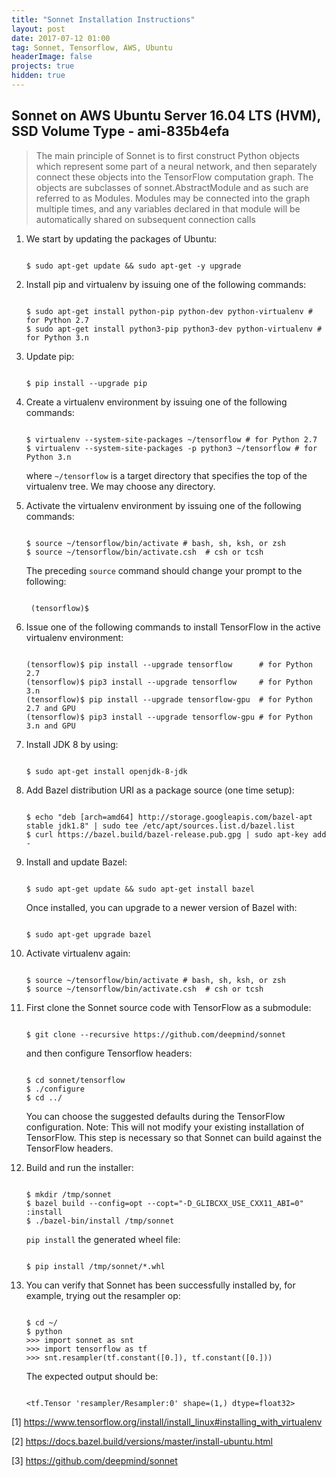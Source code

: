 ```yaml
---
title: "Sonnet Installation Instructions"
layout: post
date: 2017-07-12 01:00
tag: Sonnet, Tensorflow, AWS, Ubuntu
headerImage: false
projects: true
hidden: true
---
```


Sonnet on AWS Ubuntu Server 16.04 LTS (HVM), SSD Volume Type - ami-835b4efa
---
> The main principle of Sonnet is to first construct Python objects which represent some part of a neural network, and then separately connect these objects into the TensorFlow computation graph. The objects are subclasses of sonnet.AbstractModule and as such are referred to as Modules. Modules may be connected into the graph multiple times, and any variables declared in that module will be automatically shared on subsequent connection calls

<ol><li>
<p>We start by updating the packages of Ubuntu:</p>
<pre><code>
$ sudo apt-get update &amp;&amp; sudo apt-get -y upgrade
</code></pre>
</li>
<li>
<p>Install pip and virtualenv by issuing one of the following commands:</p>
<pre><code>
$ sudo apt-get install python-pip python-dev python-virtualenv # for Python 2.7
$ sudo apt-get install python3-pip python3-dev python-virtualenv # for Python 3.n
</code></pre>
</li>
<li>
<p>Update pip:</p>
<pre><code>
$ pip install --upgrade pip
</code></pre>
</li>
<li>
<p>Create a virtualenv environment by issuing one of the following commands:</p>
<pre><code>
$ virtualenv --system-site-packages ~/tensorflow # for Python 2.7
$ virtualenv --system-site-packages -p python3 ~/tensorflow # for Python 3.n
</code></pre>
<p>where <code>~/tensorflow</code> is a target directory that specifies the top of the virtualenv tree. We may choose any directory.</p>
</li>
<li>
<p>Activate the virtualenv environment by issuing one of the following commands:</p>
<pre><code>
$ source ~/tensorflow/bin/activate # bash, sh, ksh, or zsh
$ source ~/tensorflow/bin/activate.csh  # csh or tcsh
</code></pre>
<p>The preceding <code>source</code> command should change your prompt to the following:</p>
<pre><code>
 (tensorflow)$ 
</code></pre>
</li>
<li>
<p>Issue one of the following commands to install TensorFlow in the active virtualenv environment:</p>
<pre><code>
(tensorflow)$ pip install --upgrade tensorflow      # for Python 2.7
(tensorflow)$ pip3 install --upgrade tensorflow     # for Python 3.n
(tensorflow)$ pip install --upgrade tensorflow-gpu  # for Python 2.7 and GPU
(tensorflow)$ pip3 install --upgrade tensorflow-gpu # for Python 3.n and GPU
</code></pre>
</li>
<li>
<p>Install JDK 8 by using:</p>
<pre><code>
$ sudo apt-get install openjdk-8-jdk
</code></pre>
</li>
<li>
<p>Add Bazel distribution URI as a package source (one time setup):</p>
<pre><code>
$ echo &quot;deb [arch=amd64] http://storage.googleapis.com/bazel-apt stable jdk1.8&quot; | sudo tee /etc/apt/sources.list.d/bazel.list
$ curl https://bazel.build/bazel-release.pub.gpg | sudo apt-key add -
</code></pre>
</li>
<li>
<p>Install and update Bazel:</p>
<pre><code>
$ sudo apt-get update &amp;&amp; sudo apt-get install bazel
</code></pre>
<p>Once installed, you can upgrade to a newer version of Bazel with:</p>
<pre><code>
$ sudo apt-get upgrade bazel
</code></pre>
</li>
<li>
<p>Activate virtualenv again:</p>
<pre><code>
$ source ~/tensorflow/bin/activate # bash, sh, ksh, or zsh
$ source ~/tensorflow/bin/activate.csh  # csh or tcsh
</code></pre>
</li>
<li>
<p>First clone the Sonnet source code with TensorFlow as a submodule:</p>
<pre><code>
$ git clone --recursive https://github.com/deepmind/sonnet
</code></pre>
<p>and then configure Tensorflow headers:</p>
<pre><code>
$ cd sonnet/tensorflow
$ ./configure
$ cd ../
</code></pre>
<p>You can choose the suggested defaults during the TensorFlow configuration. Note: This will not modify your existing installation of TensorFlow. This step is necessary so that Sonnet can build against the TensorFlow headers.</p>
</li>
<li>
<p>Build and run the installer:</p>
<pre><code>
$ mkdir /tmp/sonnet
$ bazel build --config=opt --copt=&quot;-D_GLIBCXX_USE_CXX11_ABI=0&quot; :install
$ ./bazel-bin/install /tmp/sonnet
</code></pre>
<p><code>pip install</code> the generated wheel file:</p>
<pre><code>
$ pip install /tmp/sonnet/*.whl
</code></pre>
</li>
<li>
<p>You can verify that Sonnet has been successfully installed by, for example, trying out the resampler op:</p>
<pre><code>
$ cd ~/
$ python
&gt;&gt;&gt; import sonnet as snt
&gt;&gt;&gt; import tensorflow as tf
&gt;&gt;&gt; snt.resampler(tf.constant([0.]), tf.constant([0.]))
</code></pre>
<p>The expected output should be:</p>
<pre><code>
&lt;tf.Tensor &#39;resampler/Resampler:0&#39; shape=(1,) dtype=float32&gt;
</code></pre>
</li>
</ol>
<p></p>
<p>[1] <a href='https://www.tensorflow.org/install/install_linux#installing_with_virtualenv' target='_blank' >https://www.tensorflow.org/install/install_linux#installing_with_virtualenv</a></p>
<p>[2] <a href='https://docs.bazel.build/versions/master/install-ubuntu.html' target='_blank' >https://docs.bazel.build/versions/master/install-ubuntu.html</a></p>
<p>[3] <a href='https://github.com/deepmind/sonnet' target='_blank' >https://github.com/deepmind/sonnet</a></p>
